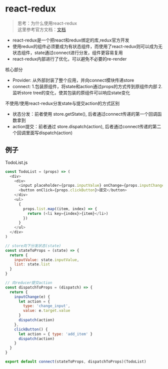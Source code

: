 # react-redux

> 思考：为什么使用react-redux  
这里参考官方文档：[文档](https://react-redux.js.org/introduction/why-use-react-redux)  
- react-redux是一个把react和redux绑定的库,redux官方开发
- 使用redux的组件必须要成为有状态组件，而使用了react-redux则可以成为无状态组件，state通过connect进行分发，组件更容易复用
- react-redux内部进行了优化，可以避免不必要的re-render

核心部分
- Provider: 从外部封装了整个应用，并向connect模块传递store
- connect: 1.包装原组件，将state和action通过props的方式传到原组件内部 2.监听store tree的变化，使其包装的原组件可以响应state变化

不使用/使用react-redux分发state与提交action的方式区别
- 状态分发：前者使用 store.getState(), 后者通过connect传递的第一个回调函数拿到
- action提交：前者通过 store.dispatch(action), 后者通过connect传递的第二个回调里面写dispatch(action)  

## 例子
TodoList.js
```js
const TodoList = (props) => (
  <div>
    <div>
      <input placeholder={props.inputValue} onChange={props.inputChange} />
      <button onClick={props.clickButton}>提交</button>
    </div>
    <ul>
      {
        props.list.map((item, index) => {
          return (<li key={index}>{item}</li>)
        })
      }
    </ul>
  </div>
)

// store向下分发状态(state)
const stateToProps = (state) => {
  return {
    inputValue: state.inputValue,
    list: state.list
  }
}

// 向reducer提交action
const dispatchToProps = (dispatch) => {
  return {
    inputChange(e) {
      let action = {
        type: 'change_input',
        value: e.target.value
      }
      dispatch(action)
    },
    clickButton() {
      let action = { type: 'add_item' }
      dispatch(action)
    }
  }
}

export default connect(stateToProps, dispatchToProps)(TodoList)
```